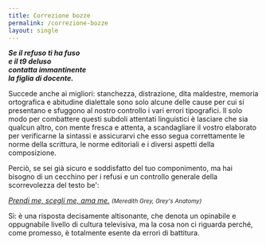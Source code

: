 ```yaml
---
title: Correzione bozze
permalink: /correzione-bozze
layout: single
---
```


<strong><em>Se il refuso ti ha fuso<br/>
e il t9 deluso<br/>
contatta immantinente<br/>
la figlia di docente.</em></strong>

Succede anche ai migliori: stanchezza, distrazione, dita maldestre, memoria
ortografica e abitudine dialettale sono solo alcune delle cause per cui si
presentano e sfuggono al nostro controllo i vari errori tipografici. Il solo
modo per combattere questi subdoli attentati linguistici è lasciare che sia
qualcun altro, con mente fresca e attenta, a scandagliare il vostro elaborato
per verificarne la sintassi e assicurarvi che esso segua correttamente le norme
della scrittura, le norme editoriali e i diversi aspetti della composizione.

Perciò, se sei già sicuro e soddisfatto del tuo componimento, ma hai bisogno di
un cecchino per i refusi e un controllo generale della scorrevolezza del testo
be':

*[Prendi me, scegli me, ama me.](contatti)* <small><em>(Meredith Grey, Grey's Anatomy)</em></small>

Sì: è  una risposta decisamente altisonante, che denota un opinabile e
oppugnabile livello di cultura televisiva, ma la cosa non ci riguarda perché,
come promesso, è totalmente esente da errori di battitura.
